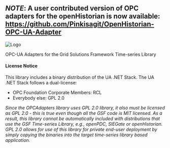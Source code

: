 ## _NOTE_: A user contributed version of OPC adapters for the openHistorian is now available: https://github.com/Pinkisagit/OpenHistorian-OPC-UA-Adapter

![Logo](https://gridprotectionalliance.org/images/products/productTitles75/openOPC.png)


OPC-UA Adapters for the Grid Solutions Framework Time-series Library

#### License Notice

This library includes a binary distribution of the UA .NET Stack. The UA .NET Stack follows a dual-license:

* OPC Foundation Corporate Members: RCL
* Everybody else: GPL 2.0

_Since the OPCAdapters library uses GPL 2.0 library, it also must be licensed as GPL 2.0 - this is true even though all the GSF code is MIT licensed. As a result, this library cannot be automatically included with distributions that use the GSF Time-series Library, e.g., openPDC, SIEGate or openHistorian. GPL 2.0 allows for use of this library for private end-user deployment by simply copying the binaries into the target time-series library based application._
